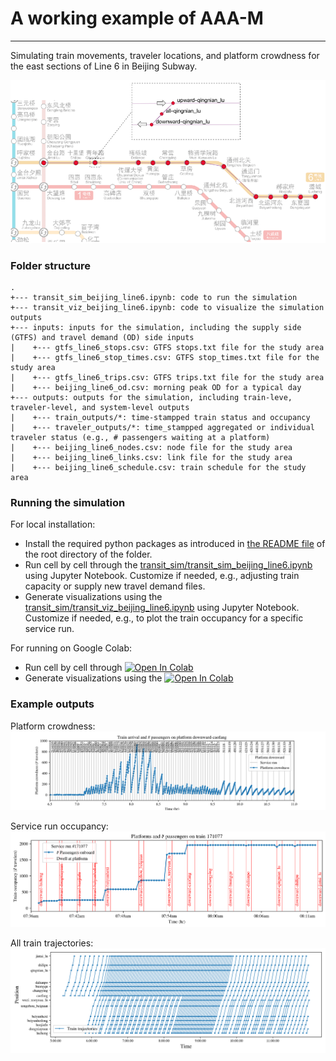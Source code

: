 # A working example of AAA-M
-----

Simulating train movements, traveler locations, and platform crowdness for the east sections of Line 6 in Beijing Subway.

![Study Area](images/study_area.png)

### Folder structure
```
.
+--- transit_sim_beijing_line6.ipynb: code to run the simulation
+--- transit_viz_beijing_line6.ipynb: code to visualize the simulation outputs
+--- inputs: inputs for the simulation, including the supply side (GTFS) and travel demand (OD) side inputs
|    +--- gtfs_line6_stops.csv: GTFS stops.txt file for the study area
|    +--- gtfs_line6_stop_times.csv: GTFS stop_times.txt file for the study area
|    +--- gtfs_line6_trips.csv: GTFS trips.txt file for the study area
|    +--- beijing_line6_od.csv: morning peak OD for a typical day
+--- outputs: outputs for the simulation, including train-leve, traveler-level, and system-level outputs
|    +--- train_outputs/*: time-stampped train status and occupancy
|    +--- traveler_outputs/*: time_stampped aggregated or individual traveler status (e.g., # passengers waiting at a platform)
|    +--- beijing_line6_nodes.csv: node file for the study area
|    +--- beijing_line6_links.csv: link file for the study area
|    +--- beijing_line6_schedule.csv: train schedule for the study area

```

### Running the simulation
For local installation:
* Install the required python packages as introduced in [the README file](../README.md) of the root directory of the folder.
* Run cell by cell through the [transit_sim/transit_sim_beijing_line6.ipynb](transit_sim/transit_sim_beijing_line6.ipynb) using Jupyter Notebook. Customize if needed, e.g., adjusting train capacity or supply new travel demand files.
* Generate visualizations using the [transit_sim/transit_viz_beijing_line6.ipynb](transit_sim/transit_viz_beijing_line6.ipynb) using Jupyter Notebook. Customize if needed, e.g., to plot the train occupancy for a specific service run.

For running on Google Colab:
* Run cell by cell through [![Open In Colab](https://colab.research.google.com/assets/colab-badge.svg)](https://colab.research.google.com/github/cb-cities/transit_sim/blob/TRB/working_example_beijing_subway/transit_sim_beijing_line6.ipynb)
* Generate visualizations using the [![Open In Colab](https://colab.research.google.com/assets/colab-badge.svg)](https://colab.research.google.com/github/cb-cities/transit_sim/blob/TRB/working_example_beijing_subway/transit_viz_beijing_line6.ipynb)

### Example outputs

Platform crowdness:
![Platform crowdness](images/platform_crowdness_downward-caofang.png)

Service run occupancy:
![Train occupancy](images/train_occupancy_tripid_171077_before.png)

All train trajectories:
![All train trajectories](images/trajectory_plot_all_trains.png)

